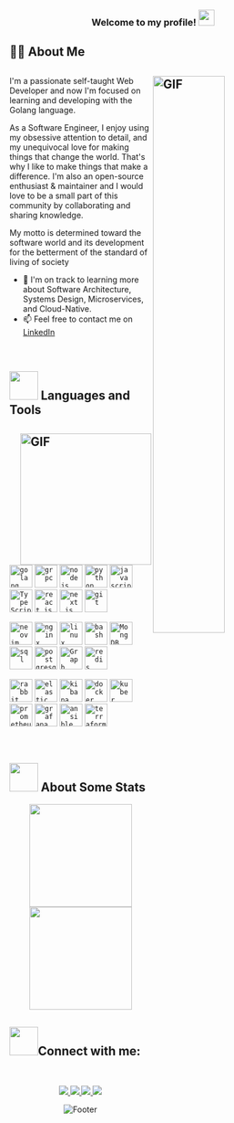 <h3 align="center">
  Welcome to my profile!
  <img src="https://media.giphy.com/media/hvRJCLFzcasrR4ia7z/giphy.gif" width="28">
</h3>

## 👨‍💻 About Me

## <img align="right" width='50%' alt="GIF" src="https://media.giphy.com/media/qgQUggAC3Pfv687qPC/giphy.gif"/>

I'm a passionate self-taught Web Developer and now I'm focused on learning and developing with the Golang language.

As a Software Engineer, I enjoy using my obsessive attention to detail, and my unequivocal love for making things that change the world. That's why I like to make things that make a difference. 
I'm also an open-source enthusiast & maintainer and I would love to be a small part of this community by collaborating and sharing knowledge.

My motto is determined toward the software world and its development for the betterment of the standard of living of society

- 🌱 I'm on track to learning more about Software Architecture, Systems Design, Microservices, and Cloud-Native.
- 📫 Feel free to contact me on [LinkedIn](https://www.linkedin.com/in/amirmalekian)

<br />

## <img src="https://media2.giphy.com/media/QssGEmpkyEOhBCb7e1/giphy.gif?cid=ecf05e47a0n3gi1bfqntqmob8g9aid1oyj2wr3ds3mg700bl&rid=giphy.gif" height="50px"> Languages and Tools

## <img align="right" alt="GIF" height="230px" src="https://media.giphy.com/media/lP8xu5t2DLGG045H8F/giphy.gif"/>
          
<code><img title="Golang" alt="golang" width="40px" src="https://cdn.jsdelivr.net/gh/devicons/devicon@latest/icons/go/go-original-wordmark.svg" /></code>
<code><img title="grpc" alt="grpc" width="40px" src="https://cdn.jsdelivr.net/gh/devicons/devicon@latest/icons/grpc/grpc-original.svg" /></code>
<code><img title="NodeJS" alt="node js" width="40px" src="https://cdn.jsdelivr.net/gh/devicons/devicon@latest/icons/nodejs/nodejs-original-wordmark.svg" /></code>
<code><img title="Python" alt="python" width="40px" src="https://cdn.jsdelivr.net/gh/devicons/devicon/icons/python/python-original.svg" /></code>
<code><img title="JavaScript" alt="javascript" width="40px" src="https://cdn.jsdelivr.net/gh/devicons/devicon/icons/javascript/javascript-original.svg" /></code>
<code><img title="TypeScript" alt="TypeScript" width="40px" src="https://cdn.jsdelivr.net/gh/devicons/devicon/icons/typescript/typescript-original.svg" /></code>
<code><img title="ReactJS" alt="react js" width="40px" src="https://cdn.jsdelivr.net/gh/devicons/devicon/icons/react/react-original.svg" /></code>
<code><img title="Next.js" alt="next.js" width="40px" src="https://cdn.jsdelivr.net/gh/devicons/devicon/icons/nextjs/nextjs-original.svg" /></code>
<code><img title="Git" alt="git" width="40px" src="https://cdn.jsdelivr.net/gh/devicons/devicon/icons/git/git-original.svg" /></code>

<code><img title="neovim" alt="neovim" width="40px" src="https://cdn.jsdelivr.net/gh/devicons/devicon@latest/icons/neovim/neovim-original.svg" /></code>
<code><img title="nginx" alt="nginx" width="40px" src="https://cdn.jsdelivr.net/gh/devicons/devicon@latest/icons/nginx/nginx-original.svg" /></code>
<code><img title="linux" alt="linux" width="40px" src="https://cdn.jsdelivr.net/gh/devicons/devicon@latest/icons/linux/linux-original.svg" /></code>
<code><img title="bash" alt="bash" width="40px" src="https://cdn.jsdelivr.net/gh/devicons/devicon@latest/icons/bash/bash-original.svg" /></code>
<code><img title="MongoDB" alt="MongDB" width="40px" src="https://cdn.jsdelivr.net/gh/devicons/devicon@latest/icons/mongodb/mongodb-plain-wordmark.svg" /></code>
<code><img title="Sql" alt="sql" width="40px" src="https://cdn.jsdelivr.net/gh/devicons/devicon@latest/icons/microsoftsqlserver/microsoftsqlserver-original.svg" /></code>
<code><img title="postgresql" alt="postgresql" width="40px" src="https://cdn.jsdelivr.net/gh/devicons/devicon@latest/icons/postgresql/postgresql-original.svg" /></code>
<code><img title="Graph" alt="Graph" width="40px" src="https://cdn.jsdelivr.net/gh/devicons/devicon/icons/graphql/graphql-plain.svg" /></code>
<code><img title="Redis" alt="redis" width="40px" src="https://cdn.jsdelivr.net/gh/devicons/devicon@latest/icons/redis/redis-original.svg" /></code>

<code><img title="rabbit" alt="rabbit" width="40px" src="https://cdn.jsdelivr.net/gh/devicons/devicon@latest/icons/rabbitmq/rabbitmq-original.svg" /></code>
<code><img title="elastic" alt="elastic" width="40px" src="https://cdn.jsdelivr.net/gh/devicons/devicon@latest/icons/elasticsearch/elasticsearch-original.svg" /></code>
<code><img title="kibana" alt="kibana" width="40px" src="https://cdn.jsdelivr.net/gh/devicons/devicon@latest/icons/kibana/kibana-original.svg" /></code>
<code><img title="docker" alt="docker" width="40px" src="https://cdn.jsdelivr.net/gh/devicons/devicon@latest/icons/docker/docker-original.svg" /></code>
<code><img title="Kuber" alt="kuber" width="40px" src="https://cdn.jsdelivr.net/gh/devicons/devicon@latest/icons/kubernetes/kubernetes-original.svg" /></code>
<code><img title="prometheus" alt="prometheus" width="40px" src="https://cdn.jsdelivr.net/gh/devicons/devicon@latest/icons/prometheus/prometheus-original.svg" /></code>
<code><img title="grafana" alt="grafana" width="40px" src="https://cdn.jsdelivr.net/gh/devicons/devicon@latest/icons/grafana/grafana-original.svg" /></code>
<code><img title="ansible" alt="ansible" width="40px" src="https://cdn.jsdelivr.net/gh/devicons/devicon@latest/icons/ansible/ansible-original.svg" /></code>
<code><img title="terraform" alt="terraform" width="40px" src="https://cdn.jsdelivr.net/gh/devicons/devicon@latest/icons/terraform/terraform-original.svg" /></code>





<br />

## <img src="https://media0.giphy.com/media/cNZqrH5IzOG0xrlWks/giphy.gif?cid=ecf05e47map255q427en9uprqc1sb0unjq5k4fnqg5pmhhs4&rid=giphy.gif&ct=s" height="50px"> About Some Stats

<div align="center">
  
<!-- <img height="180em" align="center" src="https://github-readme-stats.vercel.app/api/top-langs/?username=amirmalekian&theme=algolia&line_height=40&hide=css"/> -->
  
<!-- <img height="180em" src="https://github-readme-stats-sigma-five.vercel.app/api/top-langs/?username=amirmalekian&layout=compact&show_icon=true&theme=algolia" alt="amirmalekian-langs" /> -->

<img height="180em" src="https://github-readme-stats-eight-theta.vercel.app/api/top-langs/?username=amirmalekian&layout=compact&langs_count=8&theme=algolia"/>
 
<img height="180em" src="https://github-readme-stats-eight-theta.vercel.app/api?username=amirmalekian&show_icons=true&theme=algolia&include_all_commits=true&count_private=true"/>
  
</div>

<!-- <p align="center"> -->  
<!-- <img height="180em" src="https://github-readme-streak-stats.herokuapp.com?user=amirmalekian&theme=algolia&hide_border=true&date_format=M%20j%5B%2C%20Y%5D&border=0D1117" /> -->
<!-- </p> -->


## <img src='https://raw.githubusercontent.com/ShahriarShafin/ShahriarShafin/main/Assets/handshake.gif' height="50px">Connect with me:

<br />

<p align="center">

<a href="mailto:amirho3einmalekian@gmail.com" target="_blank">
    <img src="https://img.shields.io/badge/-Gmail-c20006?style=for-the-badge&logo=gmail&logoColor=white" />
</a>
	
<a href="https://www.linkedin.com/in/amirmalekian/" target="_blank">
    <img src="https://img.shields.io/badge/linkedin-%230077B5.svg?&style=for-the-badge&logo=linkedin&logoColor=white" />
</a>

<a href="https://dev.to/amirmalekian" target="_blank">
    <img src="https://img.shields.io/badge/Dev.to-12100E?style=for-the-badge&logo=dev.to&logoColor=white" />
</a>

<a href="https://stackoverflow.com/users/14816783/amirhossein" target="_blank">
    <img src="https://img.shields.io/badge/Stack_Overflow-FE7A16?style=for-the-badge&logo=stack-overflow&logoColor=white" />
</a>

<p> 
 
<div align="center">
  <img src="https://readme-typing-svg.herokuapp.com?font=Dancing+Script&size=30&color=F38F02&center=true&vCenter=true&width=300&height=50&lines=Thanks+for+your+visit!;Have+a+nice+day!;" alt="Footer"></img>
</div>
